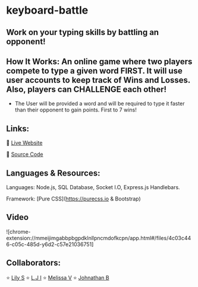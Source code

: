 # keyboard-battle

## Work on your typing skills by battling an opponent!

## How It Works: An online game where two players compete to type a given word FIRST. It will use user accounts to keep track of Wins and Losses. Also, players can CHALLENGE each other!

* The User will be provided a word and will be required to type it faster than their opponent to gain points. First to 7 wins!

## Links:

🍹 [Live Website](https://keyboardbattle.herokuapp.com/)

🥪 [Source Code](https://github.com/jboybokungu/keyboard-battle)

## Languages & Resources:

Languages: Node.js, SQL Database, Socket I.O, Express.js Handlebars.

Framework: [Pure CSS](https://purecss.io & Bootstrap)


## Video
![chrome-extension://mmeijimgabbpbgpdklnllpncmdofkcpn/app.html#/files/4c03c446-c05c-485d-y6d2-c57e21036751]

## Collaborators: 

⭐ [Lily S](https://github.com/LilyWS)
⭐ [L.J I](https://github.com/Lajaynees)
⭐ [Melissa V](https://github.com/Mvint2647)
⭐ [Johnathan B](https://github.com/jboybokungu)
